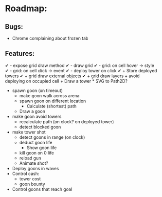 # Roadmap:

## Bugs:
- Chrome complaining about frozen tab

## Features:
✔︎ - expose grid draw method
✔︎ - draw grid
✔︎ - grid: on cell hover -> style
✔︎ - grid: on cell click -> event
✔ - deploy tower on click
    ✔ + Store deployed towers
    ✔ + grid draw external objects
    ✔ + grid draw layers
    + avoid deploying on occupied cell
    + Draw a tower
        * SVG to Path2D?
- spawn goon (on timeout)
    + make goon walk across arena
    + spawn goon on different location
        * Calculate (shortest) path
    + Draw a goon
- make goon avoid towers
    + recalculate path (on clock? on deployed tower)
    + detect blocked goon
- make tower shot
    + detect goons in range (on clock)
    + deduct goon life
        * Show goon life
    + kill goon on 0 life
    + reload gun
    + Animate shot?
- Deploy goons in waves
- Control cash:
    + tower cost
    + goon bounty
- Control goons that reach goal